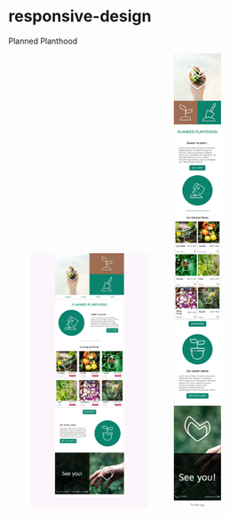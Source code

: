 # responsive-design
Planned Planthood

<figure>
    <img src="./screens/page-1-desktop.png" style="width: 50%;" alt="page-1-desktop" />
    <span style="padding: 5%"></span>
    <img src="./screens/page-1-mobile.png" style="width: 20%;" alt="page-1-mobile" />
</figure>